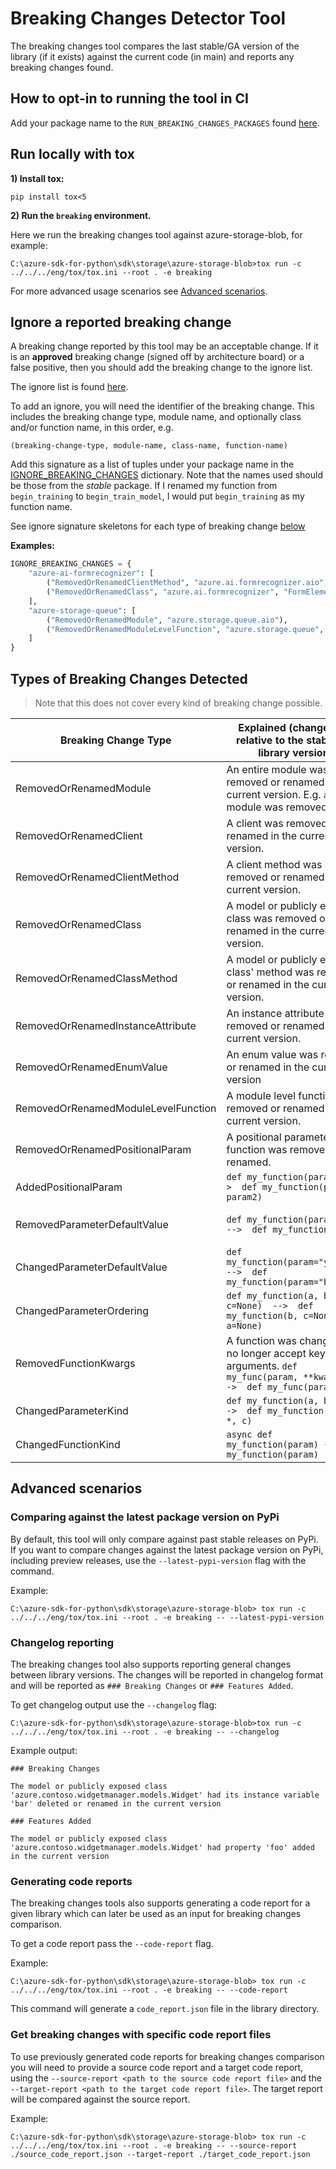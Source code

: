 # Breaking Changes Detector Tool

The breaking changes tool compares the last stable/GA version of the library (if it exists) against the current code
(in main) and reports any breaking changes found.

## How to opt-in to running the tool in CI

Add your package name to the `RUN_BREAKING_CHANGES_PACKAGES` found [here](https://github.com/Azure/azure-sdk-for-python/tree/main/scripts/breaking_changes_checker/breaking_changes_allowlist.py).

## Run locally with tox

**1) Install tox:**

`pip install tox<5`

**2) Run the `breaking` environment.**

Here we run the breaking changes tool against azure-storage-blob, for example:

`C:\azure-sdk-for-python\sdk\storage\azure-storage-blob>tox run -c ../../../eng/tox/tox.ini --root . -e breaking`

For more advanced usage scenarios see [Advanced scenarios](#advanced-scenarios).

## Ignore a reported breaking change

A breaking change reported by this tool may be an acceptable change. If it is an **approved** breaking change (signed off by architecture board)
or a false positive, then you should add the breaking change to the ignore list.

The ignore list is found [here](https://github.com/Azure/azure-sdk-for-python/tree/main/scripts/breaking_changes_checker/breaking_changes_allowlist.py).

To add an ignore, you will need the identifier of the breaking change. This includes the breaking change type,
module name, and optionally class and/or function name, in this order, e.g.

`(breaking-change-type, module-name, class-name, function-name)`

Add this signature as a list of tuples under your package name in the [IGNORE_BREAKING_CHANGES](https://github.com/Azure/azure-sdk-for-python/tree/main/scripts/breaking_changes_checker/breaking_changes_allowlist.py) dictionary.
Note that the names used should be those from the _stable_ package. If I renamed my function from `begin_training` to
`begin_train_model`, I would put `begin_training` as my function name.

See ignore signature skeletons for each type of breaking change [below](#types-of-breaking-changes-detected)

**Examples:**

```python
IGNORE_BREAKING_CHANGES = {
    "azure-ai-formrecognizer": [
        ("RemovedOrRenamedClientMethod", "azure.ai.formrecognizer.aio", "FormTrainingClient", "begin_training"),
        ("RemovedOrRenamedClass", "azure.ai.formrecognizer", "FormElement"),
    ],
    "azure-storage-queue": [
        ("RemovedOrRenamedModule", "azure.storage.queue.aio"),
        ("RemovedOrRenamedModuleLevelFunction", "azure.storage.queue", "generate_queue_sas")
    ]
}
```

## Types of Breaking Changes Detected

> Note that this does not cover every kind of breaking change possible.

| Breaking Change Type                | Explained (changes are relative to the stable/GA library version)                                                     | Ignore signature IF an approved breaking change or false positive                 |
| ----------------------------------- | --------------------------------------------------------------------------------------------------------------------- | --------------------------------------------------------------------------------- |
| RemovedOrRenamedModule              | An entire module was removed or renamed in the current version. E.g. `aio` module was removed.                        | ("RemovedOrRenamedModule", "module-name")                                         |
| RemovedOrRenamedClient              | A client was removed or renamed in the current version.                                                               | ("RemovedOrRenamedClient", "module-name", "client-name")                          |
| RemovedOrRenamedClientMethod        | A client method was removed or renamed in the current version.                                                        | ("RemovedOrRenamedClientMethod", "module-name", "client-name", "function-name")   |
| RemovedOrRenamedClass               | A model or publicly exposed class was removed or renamed in the current version.                                      | ("RemovedOrRenamedClass", "module-name", "class-name")                            |
| RemovedOrRenamedClassMethod         | A model or publicly exposed class' method was removed or renamed in the current version.                              | ("RemovedOrRenamedClassMethod", "module-name", "class-name", "function-name")     |
| RemovedOrRenamedInstanceAttribute   | An instance attribute was removed or renamed in the current version.                                                  | ("RemovedOrRenamedInstanceAttribute", "module-name", "class-name")                |
| RemovedOrRenamedEnumValue           | An enum value was removed or renamed in the current version                                                           | ("RemovedOrRenamedEnumValue", "module-name", "class-name")                        |
| RemovedOrRenamedModuleLevelFunction | A module level function was removed or renamed in the current version.                                                | ("RemovedOrRenamedModuleLevelFunction", "module-name", "function-name")           |
| RemovedOrRenamedPositionalParam     | A positional parameter on a function was removed or renamed.                                                          | ("RemovedOrRenamedPositionalParam", "module-name", "class-name", "function-name") |
| AddedPositionalParam                | `def my_function(param1)  -->  def my_function(param1, param2)`                                                       | ("AddedPositionalParam", "module-name", "class-name", "function-name")            |
| RemovedParameterDefaultValue        | `def my_function(param=None)  -->  def my_function(param)`                                                            | ("RemovedParameterDefaultValue", "module-name", "class-name", "function-name")    |
| ChangedParameterDefaultValue        | `def my_function(param="yellow")  -->  def my_function(param="blue")`                                                 | ("ChangedParameterDefaultValue", "module-name", "class-name", "function-name")    |
| ChangedParameterOrdering            | `def my_function(a, b, c=None)  -->  def my_function(b, c=None, a=None)`                                              | ("ChangedParameterOrdering", "module-name", "class-name", "function-name")        |
| RemovedFunctionKwargs               | A function was changed to no longer accept keyword arguments. `def my_func(param, **kwargs)  -->  def my_func(param)` | ("RemovedFunctionKwargs", "module-name", "class-name", "function-name")           |
| ChangedParameterKind                | `def my_function(a, b, c)  -->  def my_function(a, b, *, c)`                                                          | ("ChangedParameterKind", "module-name", "class-name", "function-name")            |
| ChangedFunctionKind                 | `async def my_function(param) ->  def my_function(param)`                                                             | ("ChangedFunctionKind", "module-name", "class-name", "function-name")             |

## Advanced scenarios

### Comparing against the latest package version on PyPi

By default, this tool will only compare against past stable releases on PyPi. If you want to compare changes against the latest package version on PyPi, including preview releases, use the `--latest-pypi-version` flag with the command.

Example:

```
C:\azure-sdk-for-python\sdk\storage\azure-storage-blob> tox run -c ../../../eng/tox/tox.ini --root . -e breaking -- --latest-pypi-version
```

### Changelog reporting

The breaking changes tool also supports reporting general changes between library versions. The changes will be reported in changelog format and will be reported as `### Breaking Changes` or `### Features Added`.

To get changelog output use the `--changelog` flag:

```
C:\azure-sdk-for-python\sdk\storage\azure-storage-blob>tox run -c ../../../eng/tox/tox.ini --root . -e breaking -- --changelog
```

Example output:

```
### Breaking Changes

The model or publicly exposed class 'azure.contoso.widgetmanager.models.Widget' had its instance variable 'bar' deleted or renamed in the current version

### Features Added

The model or publicly exposed class 'azure.contoso.widgetmanager.models.Widget' had property 'foo' added in the current version
```

### Generating code reports

The breaking changes tools also supports generating a code report for a given library which can later be used as an input for breaking changes comparison.

To get a code report pass the `--code-report` flag.

Example:

```
C:\azure-sdk-for-python\sdk\storage\azure-storage-blob> tox run -c ../../../eng/tox/tox.ini --root . -e breaking -- --code-report
```

This command will generate a `code_report.json` file in the library directory.

### Get breaking changes with specific code report files

To use previously generated code reports for breaking changes comparison you will need to provide a source code report and a target code report, using the `--source-report <path to the source code report file>` and the `--target-report <path to the target code report file>`. The target report will be compared against the source report.

Example:

```
C:\azure-sdk-for-python\sdk\storage\azure-storage-blob> tox run -c ../../../eng/tox/tox.ini --root . -e breaking -- --source-report ./source_code_report.json --target-report ./target_code_report.json
```
